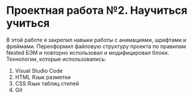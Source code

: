 # Проектная работа №2. Научиться учиться
В этой работе я закрепил навыки работы с анимациями, шрифтами и фреймами. Переоформил файловую структуру проекта по правилам Nested БЭМ и повторно использовал и модифицировал блоки.
Технологии, которые использовались:

1. Visual Studio Code
2. HTML Язык разметки
3. CSS Язык таблиц стилей
4. Git
